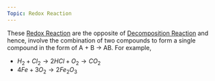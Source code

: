 ```yaml
---
Topic: Redox Reaction
---
```

These [Redox Reaction](Redox%20Reaction.md) are the opposite of [Decomposition Reaction](Decomposition%20Reaction.md) and hence, involve the combination of two compounds to form a single compound in the form of A + B -> AB. For example,
- $H_{2} + Cl_{2}\to 2HCl + O_{2}\to CO_{2}$
- $4Fe + 3O_{2}\to 2Fe_{2}O_{3}$
